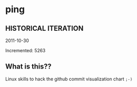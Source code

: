 # ping

## HISTORICAL ITERATION
2011-10-30

Incremented: 5263

## What is this?? 
Linux skills to hack the github commit visualization chart `;-)`
